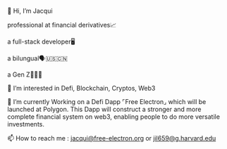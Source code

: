 👋 Hi, I’m Jacqui

professional at financial derivatives📈 

a full-stack developer🖥 

a bilungual🗣🇺🇸🇨🇳 

a Gen Z🧍🏻‍♀️

👀 I’m interested in Defi, Blockchain, Cryptos, Web3

🌱 I’m currently Working on a Defi Dapp ⌜Free Electron⌟ which will be launched at Polygon. This Dapp will construct a stronger and more complete financial system on web3, enabling people to do more versatile investments.

📫 How to reach me : jacqui@free-electron.org or jil659@g.harvard.edu
